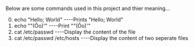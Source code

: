 Below are some commands used in this project and thier meaning...

 0. echo "Hello; World" ----Prints "Hello; World"
 1. echo "\"(Ôo)'"      ----Print ""(Ôo)'"
 2. cat /etc/passwd     ----Display the content of the file
 3. cat /etc/passwd /etc/hosts  ----Display the content of two seperate files

 